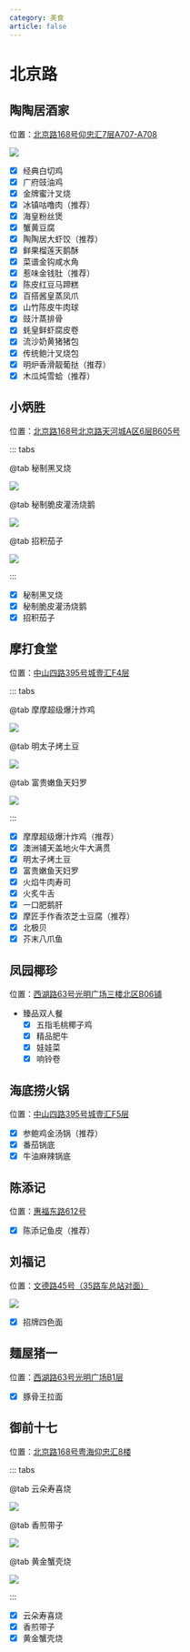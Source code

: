 ```yaml
---
category: 美食
article: false
---
```


# 北京路

## 陶陶居酒家

<span class="icon iconfont icon-locate"></span> 位置：<a href="https://ditu.amap.com/place/B0FFIMXLSX" target="_blank">北京路168号仰忠汇7层A707-A708</a>

![](https://img.sherry4869.com/blog/life/food/china/guangdong/guangzhou/yx/bjl/ttj/img.jpg)

- [x] 经典白切鸡
- [x] 广府豉油鸡
- [x] 金牌蜜汁叉烧
- [x] 冰镇咕噜肉（推荐）
- [x] 海皇粉丝煲
- [x] 蟹黄豆腐
- [x] 陶陶居大虾饺（推荐）
- [x] 鲜果榴莲天鹅酥
- [x] 菜谱金钩咸水角
- [x] 惹味金钱肚（推荐）
- [x] 陈皮红豆马蹄糕
- [x] 百搭酱皇蒸凤爪
- [x] 山竹陈皮牛肉球
- [x] 豉汁蒸排骨
- [x] 蚝皇鲜虾腐皮卷
- [x] 流沙奶黄猪猪包
- [x] 传统鲍汁叉烧包
- [x] 明炉香滑靓葡挞（推荐）
- [x] 木瓜炖雪蛤（推荐）

## 小炳胜

<span class="icon iconfont icon-locate"></span> 位置：<a href="https://ditu.amap.com/place/B0FFIWT9NM" target="_blank">北京路168号北京路天河城A区6层B605号</a>

::: tabs

@tab 秘制黑叉烧

![](https://img.sherry4869.com/blog/life/food/china/guangdong/guangzhou/yx/bjl/xbs/img.jpg)

@tab 秘制脆皮灌汤烧鹅

![](https://img.sherry4869.com/blog/life/food/china/guangdong/guangzhou/yx/bjl/xbs/img_2.jpg)

@tab 招积茄子

![](https://img.sherry4869.com/blog/life/food/china/guangdong/guangzhou/yx/bjl/xbs/img_3.jpg)

:::

- [x] 秘制黑叉烧
- [x] 秘制脆皮灌汤烧鹅
- [x] 招积茄子

## 摩打食堂

<span class="icon iconfont icon-locate"></span> 位置：<a href="https://ditu.amap.com/place/B0FFLMYA6N" target="_blank">中山四路395号城壹汇F4层</a>

::: tabs

@tab 摩摩超级爆汁炸鸡

![](https://img.sherry4869.com/blog/life/food/china/guangdong/guangzhou/yx/bjl/mdst/img.jpg)

@tab 明太子烤土豆

![](https://img.sherry4869.com/blog/life/food/china/guangdong/guangzhou/yx/bjl/mdst/img_2.jpg)

@tab 富贵嫩鱼天妇罗

![](https://img.sherry4869.com/blog/life/food/china/guangdong/guangzhou/yx/bjl/mdst/img_3.jpg)

:::

- [x] 摩摩超级爆汁炸鸡（推荐）
- [x] 澳洲铺天盖地火牛大满贯
- [x] 明太子烤土豆
- [x] 富贵嫩鱼天妇罗
- [x] 火焰牛肉寿司
- [x] 火炙牛舌
- [x] 一口肥鹅肝
- [x] 摩匠手作香浓芝士豆腐（推荐）
- [x] 北极贝
- [x] 芥末八爪鱼

## 凤园椰珍

<span class="icon iconfont icon-locate"></span> 位置：<a href="https://ditu.amap.com/place/B0GK7146CJ" target="_blank">西湖路63号光明广场三楼北区B06铺</a>

- 臻品双人餐
  - [x] 五指毛桃椰子鸡
  - [x] 精品肥牛
  - [x] 娃娃菜
  - [x] 响铃卷

## 海底捞火锅

<span class="icon iconfont icon-locate"></span> 位置：<a href="https://ditu.amap.com/place/B00141VVZW" target="_blank">中山四路395号城壹汇F5层</a>

- [x] 参鲍鸡金汤锅（推荐）
- [x] 番茄锅底
- [x] 牛油麻辣锅底

## 陈添记

<span class="icon iconfont icon-locate"></span> 位置：<a href="https://ditu.amap.com/place/B0J1COEOXQ" target="_blank">惠福东路612号</a>

- [x] 陈添记鱼皮（推荐）

## 刘福记

<span class="icon iconfont icon-locate"></span> 位置：<a href="https://ditu.amap.com/place/B0FFH8I8GG" target="_blank">文德路45号（35路车总站对面）</a>

![](https://img.sherry4869.com/blog/life/food/china/guangdong/guangzhou/yx/bjl/lfj/img.jpg)

- [x] 招牌四色面

## 麺屋猪一

<span class="icon iconfont icon-locate"></span> 位置：<a href="https://ditu.amap.com/place/B0J1COEOXQ" target="_blank">西湖路63号光明广场B1层</a>

- [x] 豚骨王拉面

## 御前十七

<span class="icon iconfont icon-locate"></span> 位置：<a href="https://ditu.amap.com/place/B0GKJ6VYW6" target="_blank">北京路168号粤海仰忠汇8楼</a>

::: tabs

@tab 云朵寿喜烧

![](https://img.sherry4869.com/blog/life/food/china/guangdong/guangzhou/yx/bjl/yqsq/img.jpg)

@tab 香煎带子

![](https://img.sherry4869.com/blog/life/food/china/guangdong/guangzhou/yx/bjl/yqsq/img_2.jpg)

@tab 黄金蟹壳烧

![](https://img.sherry4869.com/blog/life/food/china/guangdong/guangzhou/yx/bjl/yqsq/img_3.jpg)

:::

- [x] 云朵寿喜烧
- [x] 香煎带子
- [x] 黄金蟹壳烧